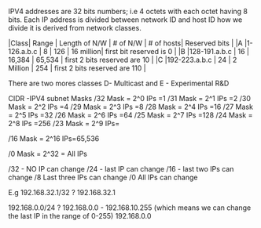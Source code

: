 IPV4 addresses are 32 bits numbers; i.e 4 octets with each octet having 8 bits.
Each IP address is divided between network ID and host ID how we divide it is derived from network classes.

|Class|   Range      |  Length of N/W    |  # of N/W   | # of hosts| Reserved bits                 |
|A    |1-126.a.b.c   |   8               | 126         | 16 million|  first bit reserved is 0      |
|B    |128-191.a.b.c |  16               | 16,384      | 65,534    | first 2 bits reserved are 10  |
|C    |192-223.a.b.c  | 24               |  2 Million  |  254      | first 2 bits reserved are 110 |

There are two mores classes D- Multicast and E - Experimental R&D

CIDR -IPV4 subnet Masks
/32 Mask = 2^0 IPs =1
/31 Mask = 2^1 IPs =2
/30 Mask = 2^2 IPs =4
/29 Mask = 2^3 IPs =8
/28 Mask = 2^4 IPs =16
/27 Mask = 2^5 IPs =32
/26 Mask = 2^6 IPs =64
/25 Mask = 2^7 IPs =128
/24 Mask = 2^8 IPs =256
/23 Mask = 2^9 IPs= 

/16 Mask = 2^16 IPs=65,536


/0 Mask = 2^32 = All IPs

/32 - NO IP can change
/24 - last IP can change
/16 - last two IPs can change
/8 Last three IPs can change
/0 All IPs can change

E.g 192.168.32.1/32 ?
192.168.32.1

192.168.0.0/24 ?
192.168.0.0 - 192.168.10.255 (which means we can change the last IP in the range of 0-255)
192.168.0.0
